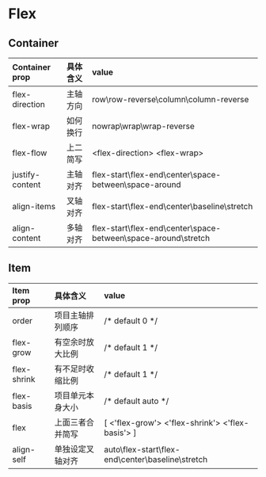 
# Flex
## Container
| Container prop  | 具体含义 | value                                                         |
|:----------------|:---------|:--------------------------------------------------------------|
| flex-direction  | 主轴方向 | row\row-reverse\column\column-reverse                         |
| flex-wrap       | 如何换行 | nowrap\wrap\wrap-reverse                                      |
| flex-flow       | 上二简写 | \<flex-direction> \<flex-wrap>                                |
| justify-content | 主轴对齐 | flex-start\flex-end\center\space-between\space-around         |
| align-items     | 叉轴对齐 | flex-start\flex-end\center\baseline\stretch                   |
| align-content   | 多轴对齐 | flex-start\flex-end\center\space-between\space-around\stretch |

## Item

| Item prop   | 具体含义         | value                                               |
|:------------|:-----------------|:----------------------------------------------------|
| order       | 项目主轴排列顺序 | /* default 0 */                                     |
| flex-grow   | 有空余时放大比例 | /* default 1 */                                     |
| flex-shrink | 有不足时收缩比例 | /* default 1 */                                     |
| flex-basis  | 项目单元本身大小 | /* default auto */                                  |
| flex        | 上面三者合并简写 | [ \<'flex-grow'> \<'flex-shrink'> \<'flex-basis'> ] |
| align-self  | 单独设定叉轴对齐 | auto\flex-start\flex-end\center\baseline\stretch    |


